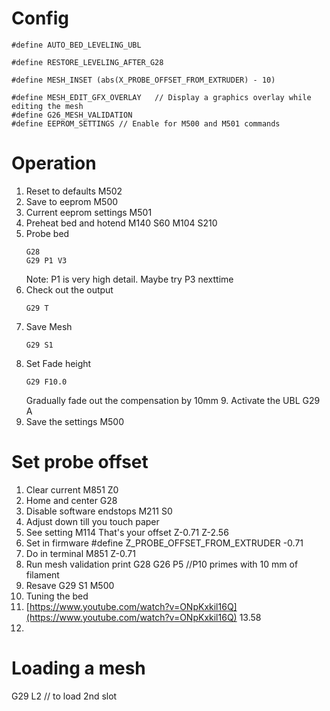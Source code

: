 # Config
```
#define AUTO_BED_LEVELING_UBL

#define RESTORE_LEVELING_AFTER_G28

#define MESH_INSET (abs(X_PROBE_OFFSET_FROM_EXTRUDER) - 10)

#define MESH_EDIT_GFX_OVERLAY   // Display a graphics overlay while editing the mesh
#define G26_MESH_VALIDATION
#define EEPROM_SETTINGS // Enable for M500 and M501 commands
```

# Operation
1. Reset to defaults
  M502
2. Save to eeprom
  M500
 3. Current eeprom settings
 M501
 4. Preheat bed and hotend
  M140 S60
  M104 S210
3. Probe bed
    ```
    G28
    G29 P1 V3
    ```
    Note: P1 is very high detail.  Maybe try P3 nexttime
4. Check out the output
    ```
    G29 T
    ```
5. Save Mesh
    ```
    G29 S1
    ```
 8. Set Fade height
    ```
    G29 F10.0
    ```
     Gradually fade out the compensation by 10mm  9. Activate the UBL
  G29 A
  10. Save the settings
   M500
# Set probe offset
1. Clear current
M851 Z0
2. Home and center
G28 
3. Disable software endstops
M211 S0
4. Adjust down till you touch paper
5. See setting
M114
That's your offset Z-0.71 Z-2.56
6. Set in firmware
#define Z_PROBE_OFFSET_FROM_EXTRUDER -0.71
7. Do in terminal
M851 Z-0.71
8. Run mesh validation print
G28
G26 P5 //P10 primes with 10 mm of filament
9. Resave
 G29 S1
 M500
 10. Tuning the bed 
 11. [https://www.youtube.com/watch?v=ONpKxkil16Q](https://www.youtube.com/watch?v=ONpKxkil16Q) 13.58
 12.  
# Loading a mesh
G29 L2 // to load 2nd slot
<!--stackedit_data:
eyJoaXN0b3J5IjpbMTk3ODc5ODU2MCwxMDY5MTIyNTg4LC05Nj
UxMTk5NDIsMjIwOTI1Nzg5LDE0NDQ4MjQ3NTUsLTEzODE5Mjcw
NjUsLTE5MTE0MTU3ODksMTUyNDExMjk0MSwtMTM5NDMwNzkxMS
wxODA2OTMwMjI0LC0xNDg3ODIyNzc3LDEzODk5NDMyMzUsODM0
MjA0Mjk2LC0xMjM2ODM5MTg0LC05NzU4MTMxNzJdfQ==
-->
